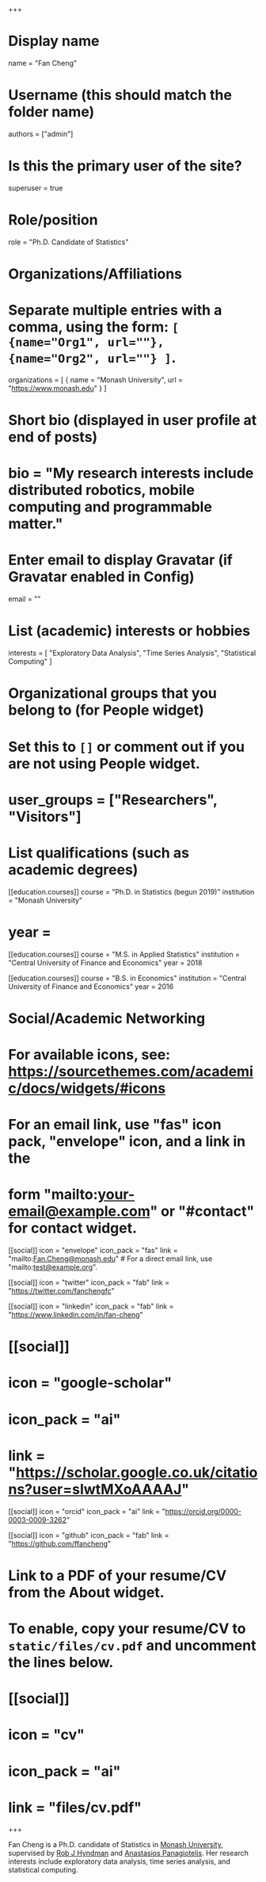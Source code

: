 +++
# Display name
name = "Fan Cheng"

# Username (this should match the folder name)
authors = ["admin"]

# Is this the primary user of the site?
superuser = true

# Role/position
role = "Ph.D. Candidate of Statistics"

# Organizations/Affiliations
#   Separate multiple entries with a comma, using the form: `[ {name="Org1", url=""}, {name="Org2", url=""} ]`.
organizations = [ { name = "Monash University", url = "https://www.monash.edu" } ]

# Short bio (displayed in user profile at end of posts)
# bio = "My research interests include distributed robotics, mobile computing and programmable matter."

# Enter email to display Gravatar (if Gravatar enabled in Config)
email = ""

# List (academic) interests or hobbies
interests = [
  "Exploratory Data Analysis",
  "Time Series Analysis",
  "Statistical Computing"
]

# Organizational groups that you belong to (for People widget)
#   Set this to `[]` or comment out if you are not using People widget.
# user_groups = ["Researchers", "Visitors"]

# List qualifications (such as academic degrees)

[[education.courses]]
  course = "Ph.D. in Statistics (begun 2019)"
  institution = "Monash University"
#  year = 

[[education.courses]]
  course = "M.S. in Applied Statistics"
  institution = "Central University of Finance and Economics"
  year = 2018

[[education.courses]]
  course = "B.S. in Economics"
  institution = "Central University of Finance and Economics"
  year = 2016

# Social/Academic Networking
# For available icons, see: https://sourcethemes.com/academic/docs/widgets/#icons
#   For an email link, use "fas" icon pack, "envelope" icon, and a link in the
#   form "mailto:your-email@example.com" or "#contact" for contact widget.

[[social]]
  icon = "envelope"
  icon_pack = "fas"
  link = "mailto:Fan.Cheng@monash.edu"  # For a direct email link, use "mailto:test@example.org".

[[social]]
  icon = "twitter"
  icon_pack = "fab"
  link = "https://twitter.com/fanchengfc"
  
[[social]]
  icon = "linkedin"
  icon_pack = "fab"
  link = "https://www.linkedin.com/in/fan-cheng"

# [[social]]
#   icon = "google-scholar"
#   icon_pack = "ai"
#   link = "https://scholar.google.co.uk/citations?user=sIwtMXoAAAAJ"

[[social]]
  icon = "orcid"
  icon_pack = "ai"
  link = "https://orcid.org/0000-0003-0009-3262" 
  
[[social]]
  icon = "github"
  icon_pack = "fab"
  link = "https://github.com/ffancheng"
  
# Link to a PDF of your resume/CV from the About widget.
# To enable, copy your resume/CV to `static/files/cv.pdf` and uncomment the lines below.
# [[social]]
#   icon = "cv"
#   icon_pack = "ai"
#   link = "files/cv.pdf"

+++
  
Fan Cheng is a Ph.D. candidate of Statistics in [Monash University](https://monash.edu), supervised by [Rob J Hyndman](https://robjhyndman.com) and [Anastasios Panagiotelis](https://research.monash.edu/en/persons/anastasios-panagiotelis). Her research interests include exploratory data analysis, time series analysis, and statistical computing.
